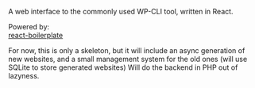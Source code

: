 A web interface to the commonly used WP-CLI tool, written in React.

Powered by:
<br />
<a href="https://github.com/react-boilerplate/react-boilerplate">
    react-boilerplate
</a>

For now, this is only a skeleton, but it will include an async generation of new websites, and a small management system for the old ones (will use SQLite to store generated websites)
Will do the backend in PHP out of lazyness.